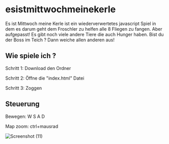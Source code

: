 # esistmittwochmeinekerle
Es ist Mittwoch meine Kerle ist ein wiederverwertetes javascript Spiel in dem es darum geht dem Froschler zu helfen alle 8 Fliegen zu fangen. Aber aufgepasst!
Es gibt noch viele andere Tiere die auch Hunger haben. Bist du der Boss im Teich ? Dann weiche allen anderen aus! 

## Wie spiele ich ? 

Schritt 1: Download den Ordner

Schritt 2: Öffne die "index.html" Datei

Schritt 3: Zoggen

## Steuerung

Bewegen: W S A D 

Map zoom: ctrl+mausrad 


![Screenshot (11)](https://user-images.githubusercontent.com/98223308/153207454-b3240414-fa86-493b-a4bd-1b6e11b9d40c.png)


